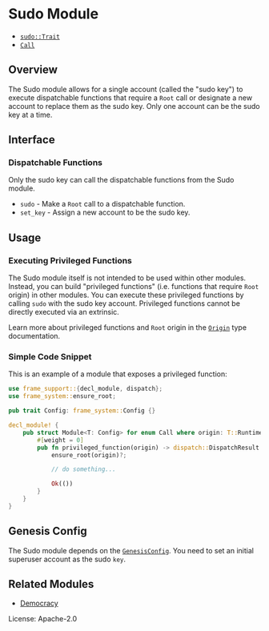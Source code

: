 # Sudo Module

- [`sudo::Trait`](https://docs.rs/pallet-sudo/latest/pallet_sudo/trait.Trait.html)
- [`Call`](https://docs.rs/pallet-sudo/latest/pallet_sudo/enum.Call.html)

## Overview

The Sudo module allows for a single account (called the "sudo key")
to execute dispatchable functions that require a `Root` call
or designate a new account to replace them as the sudo key.
Only one account can be the sudo key at a time.

## Interface

### Dispatchable Functions

Only the sudo key can call the dispatchable functions from the Sudo module.

* `sudo` - Make a `Root` call to a dispatchable function.
* `set_key` - Assign a new account to be the sudo key.

## Usage

### Executing Privileged Functions

The Sudo module itself is not intended to be used within other modules.
Instead, you can build "privileged functions" (i.e. functions that require `Root` origin) in other modules.
You can execute these privileged functions by calling `sudo` with the sudo key account.
Privileged functions cannot be directly executed via an extrinsic.

Learn more about privileged functions and `Root` origin in the [`Origin`] type documentation.

### Simple Code Snippet

This is an example of a module that exposes a privileged function:

```rust
use frame_support::{decl_module, dispatch};
use frame_system::ensure_root;

pub trait Config: frame_system::Config {}

decl_module! {
    pub struct Module<T: Config> for enum Call where origin: T::RuntimeOrigin {
		#[weight = 0]
        pub fn privileged_function(origin) -> dispatch::DispatchResult {
            ensure_root(origin)?;

            // do something...

            Ok(())
        }
    }
}
```

## Genesis Config

The Sudo module depends on the [`GenesisConfig`](https://docs.rs/pallet-sudo/latest/pallet_sudo/struct.GenesisConfig.html).
You need to set an initial superuser account as the sudo `key`.

## Related Modules

* [Democracy](https://docs.rs/pallet-democracy/latest/pallet_democracy/)

[`Call`]: ./enum.Call.html
[`Config`]: ./trait.Config.html
[`Origin`]: https://docs.substrate.dev/docs/substrate-types

License: Apache-2.0
